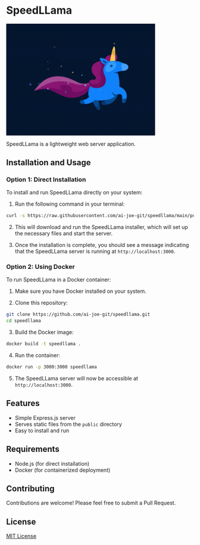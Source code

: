 # SpeedLLama
<img src="tenor.gif" alt="SpeedLLama Logo" width="400" align="center">

SpeedLLama is a lightweight web server application.

## Installation and Usage

### Option 1: Direct Installation

To install and run SpeedLLama directly on your system:

1. Run the following command in your terminal:

```bash
curl -s https://raw.githubusercontent.com/ai-joe-git/speedllama/main/public/speedllama_installer.sh | bash
```

2. This will download and run the SpeedLLama installer, which will set up the necessary files and start the server.

3. Once the installation is complete, you should see a message indicating that the SpeedLLama server is running at `http://localhost:3000`.

### Option 2: Using Docker

To run SpeedLLama in a Docker container:

1. Make sure you have Docker installed on your system.

2. Clone this repository:

```bash
git clone https://github.com/ai-joe-git/speedllama.git
cd speedllama
```

3. Build the Docker image:

```bash
docker build -t speedllama .
```

4. Run the container:

```bash
docker run -p 3000:3000 speedllama
```

5. The SpeedLLama server will now be accessible at `http://localhost:3000`.

## Features

- Simple Express.js server
- Serves static files from the `public` directory
- Easy to install and run

## Requirements

- Node.js (for direct installation)
- Docker (for containerized deployment)

## Contributing

Contributions are welcome! Please feel free to submit a Pull Request.

## License

[MIT License](LICENSE)
```

